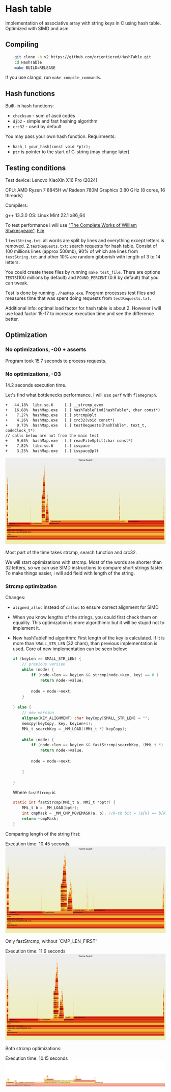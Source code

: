 # Hash table

Implementation of associative array with string keys in C using hash table. Optimized with SIMD and asm.

## Compiling

```bash
    git clone -b v2 https://github.com/orientiered/HashTable.git
    cd HashTable
    make BUILD=RELEASE
```

If you use clangd, run `make compile_commands`.

## Hash functions

Built-in hash functions:

+ `checksum` - sum of ascii codes
+ `djb2` - simple and fast hashing algorithm
+ `crc32` - used by default

You may pass your own hash function. Requirments:

+ `hash_t your_hash(const void *ptr);`
+ `ptr` is pointer to the start of C-string (may change later)

## Testing conditions

Test device: Lenovo XiaoXin X16 Pro (2024)

CPU: AMD Ryzen 7 8845H w/ Radeon 780M Graphics 3.80 GHz (8 cores, 16 threads)

Compilers:

g++ 13.3.0
OS: Linux Mint 22.1 x86_64

To test performance i will use ["The Complete Works of William Shakespeare"](https://www.gutenberg.org/cache/epub/100/pg100.txt). [File](shakespeare.txt)

1.`testString.txt`: all words are split by lines and everything except letters is removed.
2.`testRequests.txt`: search requests for hash table. Consist of 100 millions lines (approx 500mb), 90% of which are lines from `testString.txt` and other 10% are random gibberish with length of 3 to 14 letters.

You could create these files by running `make test_file`. There are options `TESTS`(100 millions by default) and `FOUND_PERCENT` (0.9 by default) that you can tweak.

Test is done by running `./hasMap.exe`. Program processes test files and measures time that was spent doing requests from `testRequests.txt`.

Additional info: optimal load factor for hash table is about 2. However i will use load factor 15-17 to increase execution time and see the difference better.

## Optimization

### No optimizations, -O0 + asserts

Program took 15.7 seconds to process requests.

### No optimizations, -O3

14.2 seconds execution time.

Let's find what bottlenecks performance. I will use `perf` with `flamegraph`.

```
+   44,18%  libc.so.6     [.] __strcmp_evex
+   16,88%  hashMap.exe   [.] hashTableFind(hashTable*, char const*)
+    7,27%  hashMap.exe   [.] strcmp@plt
+    4,26%  hashMap.exe   [.] crc32(void const*)
+    0,73%  hashMap.exe   [.] testRequests(hashTable*, text_t, codeClock_t*)
// calls below are not from the main test
+    9,65%  hashMap.exe   [.] readFileSplit(char const*)
+    7,82%  libc.so.6     [.] isspace
+    3,25%  hashMap.exe   [.] isspace@plt
```

![no_opt](docs/flame_naive.svg)

Most part of the time takes strcmp, search function and crc32.

We will start optimizations with strcmp. Most of the words are shorter than 32 letters, so we can use SIMD instructions to compare short strings faster. To make things easier, i will add field with length of the string.

### Strcmp optimization

Changes:

+ `aligned_alloc` instead of `calloc` to ensure correct alignment for SIMD
+ When you know lengths of the strings, you could first check them on equality. This optimization is more algorithimic but it will be stupid not to implement it.
+ New hashTableFind algorithm:
    First length of the key is calculated. If it is more than `SMALL_STR_LEN` (32 chars), than previous implementation is used. Core of new implementation can be seen below:

    ```c
    if (keyLen >= SMALL_STR_LEN) {
        // previous version
        while (node) {
            if (node->len == keyLen && strcmp(node->key, key) == 0 )
                return node->value;

            node = node->next;
        }

    } else {
        // new version
        alignas(KEY_ALIGNMENT) char keyCopy[SMALL_STR_LEN] = "";
        memcpy(keyCopy, key, keyLen+1);
        MMi_t searchKey = _MM_LOAD((MMi_t *) keyCopy);

        while (node) {
            if (node->len == keyLen && fastStrcmp(searchKey, (MMi_t *) node->key) == 0)
                return node->value;

            node = node->next;

        }

    }
    ```

    Where `fastStrcmp` is

    ```c
    static int fastStrcmp(MMi_t a, MMi_t *bptr) {
        MMi_t b = _MM_LOAD(bptr);
        int cmpMask = _MM_CMP_MOVEMASK(a, b); //k-th bit = (a[k] == b[k])
        return ~cmpMask;
    }
    ```

Comparing length of the string first:

Execution time: 10.45 seconds.
![cmplen_opt](docs/flame_cmpLenFirst.svg)

Only fastStrcmp, without `CMP_LEN_FIRST'

Execution time: 11.6 seconds
![fastcmp_opt](docs/flame_fastStrcmp.svg)

Both strcmp optimizations:

Execution time: 10.15 seconds
![fastcmp_opt](docs/hotspot_BothStrcmp.png)
